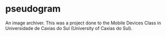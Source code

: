 # pseudogram
An image archiver.
This was a project done to the Mobile Devices Class in Universidade de Caxias do Sul (University of Caxias do Sul).
